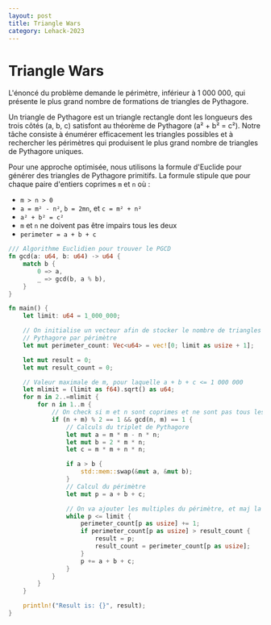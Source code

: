 ```yaml
---
layout: post
title: Triangle Wars
category: Lehack-2023
---
```



# Triangle Wars

L'énoncé du problème demande le périmètre, inférieur à 1 000 000, qui présente le plus grand nombre de formations de triangles de Pythagore.

Un triangle de Pythagore est un triangle rectangle dont les longueurs des trois côtés (a, b, c) satisfont au théorème de Pythagore (a² + b² = c²). Notre tâche consiste à énumérer efficacement les triangles possibles et à rechercher les périmètres qui produisent le plus grand nombre de triangles de Pythagore uniques.

Pour une approche optimisée, nous utilisons la formule d'Euclide pour générer des triangles de Pythagore primitifs. La formule stipule que pour chaque paire d'entiers coprimes `m` et `n` où :
 - `m > n > 0`
 - `a = m² - n²`, `b = 2mn`, et `c = m² + n²` 
 - `a² + b² = c²`
 - `m` et `n` ne doivent pas être impairs tous les deux 
 - `perimeter = a + b + c`

```rust
/// Algorithme Euclidien pour trouver le PGCD
fn gcd(a: u64, b: u64) -> u64 {
    match b {
        0 => a,
        _ => gcd(b, a % b),
    }
}

fn main() {
    let limit: u64 = 1_000_000;

    // On initialise un vecteur afin de stocker le nombre de triangles de
    // Pythagore par périmètre
    let mut perimeter_count: Vec<u64> = vec![0; limit as usize + 1];

    let mut result = 0;
    let mut result_count = 0;

    // Valeur maximale de m, pour laquelle a + b + c <= 1 000 000
    let mlimit = (limit as f64).sqrt() as u64;
    for m in 2..=mlimit {
        for n in 1..m {
            // On check si m et n sont coprimes et ne sont pas tous les deux impairs
            if (n + m) % 2 == 1 && gcd(n, m) == 1 {
                // Calculs du triplet de Pythagore
                let mut a = m * m - n * n;
                let mut b = 2 * m * n;
                let c = m * m + n * n;

                if a > b {
                    std::mem::swap(&mut a, &mut b);
                }
                // Calcul du périmètre
                let mut p = a + b + c;

                // On va ajouter les multiples du périmètre, et maj la valeur maximale si besoin
                while p <= limit {
                    perimeter_count[p as usize] += 1;
                    if perimeter_count[p as usize] > result_count {
                        result = p;
                        result_count = perimeter_count[p as usize];
                    }
                    p += a + b + c;
                }
            }
        }
    }

    println!("Result is: {}", result);
}
```

